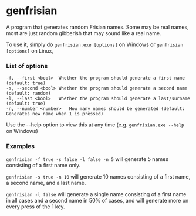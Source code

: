 # genfrisian

A program that generates random Frisian names. Some may be real names, most are just random gibberish that may sound like a real name.

To use it, simply do `genfrisian.exe [options]` on Windows or `genfrisian [options]` on Linux,

### List of options

```
-f, --first <bool>	Whether the program should generate a first name (default: true)
-s, --second <bool>	Whether the program should generate a second name (default: random)
-l, --last <bool>	Whether the program should generate a last/surname (default: true)
-n, --number <number>	How many names should be generated (default: Generates new name when 1 is pressed)
```
Use the --help option to view this at any time (e.g. `genfrisian.exe --help` on Windows)

### Examples

`genfrisian -f true -s false -l false -n 5` will generate 5 names consisting of a first name only.

`genfrisian -s true -n 10` will generate 10 names consisting of a first name, a second name, and a last name.

`genfrisian -l false` will generate a single name consisting of a first name in all cases and a second name in 50% of cases, and will generate more on every press of the 1 key.
